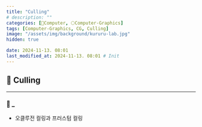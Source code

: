 ```yaml
---
title: "Culling"
# description: ""
categories: [💫Computer, 🌕Computer-Graphics]
tags: [Computer-Graphics, CG, Culling]
image: "/assets/img/background/kururu-lab.jpg"
hidden: true

date: 2024-11-13. 08:01
last_modified_at: 2024-11-13. 08:01 # Init
---
```


## 💫 Culling

---

### 🫧 _

- 오클루전 컬링과 프러스텀 컬링
